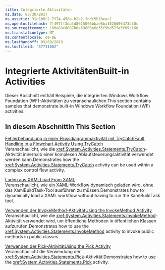 ```yaml
---
title: Integrierte Aktivitäten
ms.date: 03/30/2017
ms.assetid: 31e1b8c2-7f74-458a-b2e2-fddc5b10eac1
ms.openlocfilehash: 7f497ff3dafd8615066bbae6ba1020d96d73b30c
ms.sourcegitcommit: 160a88c8087b0e63606e6e35f9bd57fa5f69c168
ms.translationtype: MT
ms.contentlocale: de-DE
ms.lasthandoff: 03/09/2019
ms.locfileid: "57711602"
---
```

# <a name="built-in-activities"></a><span data-ttu-id="6fe73-102">Integrierte Aktivitäten</span><span class="sxs-lookup"><span data-stu-id="6fe73-102">Built-in Activities</span></span>
<span data-ttu-id="6fe73-103">Dieser Abschnitt enthält Beispiele, die integrierten Windows Workflow Foundation (WF)-Aktivitäten zu veranschaulichen.</span><span class="sxs-lookup"><span data-stu-id="6fe73-103">This section contains samples that demonstrate built-in Windows Workflow Foundation (WF) activities.</span></span>  
  
## <a name="in-this-section"></a><span data-ttu-id="6fe73-104">In diesem Abschnitt</span><span class="sxs-lookup"><span data-stu-id="6fe73-104">In This Section</span></span>  
 [<span data-ttu-id="6fe73-105">Fehlerbehandlung in einer Flussdiagrammaktivität mit TryCatch</span><span class="sxs-lookup"><span data-stu-id="6fe73-105">Fault Handling in a Flowchart Activity Using TryCatch</span></span>](fault-handling-in-a-flowchart-activity-using-trycatch.md)  
 <span data-ttu-id="6fe73-106">Veranschaulicht, wie die <xref:System.Activities.Statements.TryCatch>-Aktivität innerhalb einer komplexen Ablaufsteuerungsaktivität verwendet werden kann.</span><span class="sxs-lookup"><span data-stu-id="6fe73-106">Demonstrates how the <xref:System.Activities.Statements.TryCatch> activity can be used within a complex control flow activity.</span></span>  
  
 [<span data-ttu-id="6fe73-107">Laden aus XAML</span><span class="sxs-lookup"><span data-stu-id="6fe73-107">Load From XAML</span></span>](load-from-xaml.md)  
 <span data-ttu-id="6fe73-108">Veranschaulicht, wie ein XAML-Workflow dynamisch geladen wird, ohne das XamlBuildTask-Tool ausführen zu müssen.</span><span class="sxs-lookup"><span data-stu-id="6fe73-108">Demonstrates how to dynamically load a XAML workflow without having to run the XamlBuildTask tool.</span></span>
  
 [<span data-ttu-id="6fe73-109">Verwenden der InvokeMethod-Aktivität</span><span class="sxs-lookup"><span data-stu-id="6fe73-109">Using the InvokeMethod Activity</span></span>](using-the-invokemethod-activity.md)  
 <span data-ttu-id="6fe73-110">Veranschaulicht, wie die <xref:System.Activities.Statements.InvokeMethod>-Aktivität verwendet wird, um öffentliche Methoden in öffentlichen Klassen aufzurufen.</span><span class="sxs-lookup"><span data-stu-id="6fe73-110">Demonstrates how to use the <xref:System.Activities.Statements.InvokeMethod> activity to invoke public methods in public classes.</span></span>  
  
 [<span data-ttu-id="6fe73-111">Verwenden der Pick-Aktivität</span><span class="sxs-lookup"><span data-stu-id="6fe73-111">Using the Pick Activity</span></span>](using-the-pick-activity.md)  
 <span data-ttu-id="6fe73-112">Veranschaulicht die Verwendung der <xref:System.Activities.Statements.Pick>-Aktivität.</span><span class="sxs-lookup"><span data-stu-id="6fe73-112">Demonstrates how to use the <xref:System.Activities.Statements.Pick> activity.</span></span>
